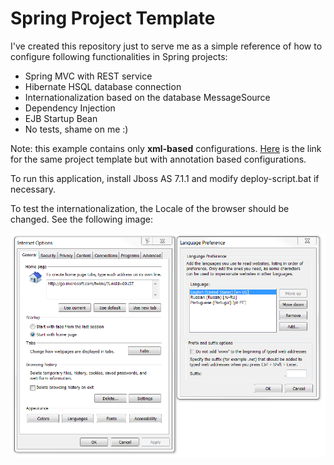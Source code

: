 # Spring Project Template

I've created this repository just to serve me as a simple reference of how to configure following functionalities in Spring projects:

* Spring MVC with REST service
* Hibernate HSQL database connection
* Internationalization based on the database MessageSource
* Dependency Injection
* EJB Startup Bean
* No tests, shame on me :)

Note: this example contains only **xml-based** configurations. [Here](https://github.com/andriyboychenko/spring-proj-template-no-xml) is the link for the same project template but with annotation based configurations.

To run this application, install Jboss AS 7.1.1 and modify deploy-script.bat if necessary.

To test the internationalization, the Locale of the browser should be changed. See the following image:

![IE Language settings](https://github.com/andriyboychenko/spring-proj-template/blob/master/img/Locale.PNG "IE Language settings")
